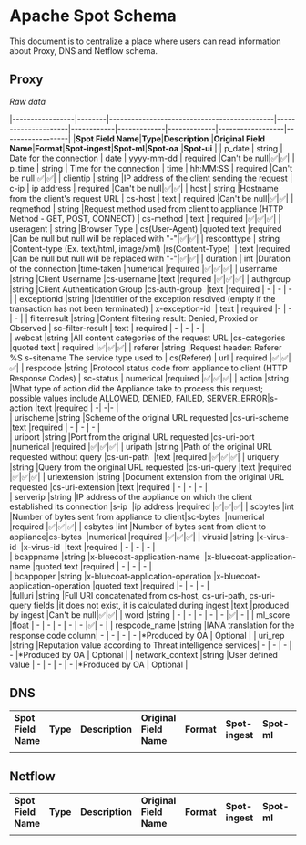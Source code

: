 # Apache Spot Schema 

This document is to centralize a place where users can read information about Proxy, DNS and Netflow schema.

## Proxy

*Raw data*

|-----------------|--------|---------------------------------------------|---------------------|------------|-------------|-------------|------------------|------------------|
|**Spot Field Name**|**Type**|**Description**                            |**Original Field Name**|**Format**|**Spot-ingest**|**Spot-ml**|**Spot-oa**       |**Spot-ui**       | 
| p_date          | string | Date for the connection                     |        date         | yyyy-mm-dd |   required  |Can't be null|:white_check_mark:|:white_check_mark:|
| p_time	      | string | Time for the connection	                 |        time	       |  hh:MM:SS  |	required  |Can't be null|:white_check_mark:|:white_check_mark:|
| clientip        | string |IP address of the client sending the request |        c-ip	       | ip address	|   required  |Can't be null|:white_check_mark:|:white_check_mark:|
| host        	  | string |Hostname from the client's request URL	     |       cs-host	   |    text	|   required  |Can't be null|:white_check_mark:|:white_check_mark:|
| reqmethod	      | string |Request method used from client to appliance (HTTP Method - GET, POST, CONNECT) |	cs-method | 	text |	required |:white_check_mark:|:white_check_mark:|:white_check_mark:|
| useragent	      | string |Browser Type	                             | cs(User-Agent)	   |quoted text	|required 	  |Can be null but null will be replaced with "-"|:white_check_mark:|:white_check_mark:|
| resconttype	  | string |Content-type (Ex. text/html, image/xml)	     |rs(Content-Type) 	   | text	    |required	  |Can be null but null will be replaced with "-"|:white_check_mark:|:white_check_mark:|
| duration	      |  int   |Duration of the connection	                 |time-taken	       |numerical	|required	  |:white_check_mark:|:white_check_mark:|:white_check_mark:|
| username	      |string  |Client Username	                             |cs-username	       |text	    |required	  |:white_check_mark:|:white_check_mark:|:white_check_mark:|
| authgroup   	  |string  |Client Authentication Group	                 |cs-auth-group 	   |text	    |required	  |	-	    |     -    |       -  |
| exceptionid	  |string  |Identifier of the exception resolved (empty if the transaction has not been terminated) |	x-exception-id 	| text	| required |- | - |     -         |	
| filterresult    |string  |Content filtering result: Denied, Proxied or Observed | sc-filter-result | text | required    |     -        |        -        |      -   |			
| webcat	      |string  |All content categories of the request URL	 |cs-categories        |quoted text	| required    |:white_check_mark:|:white_check_mark:|:white_check_mark:|
| referer	      |string  |Request header: Referer %S s-sitename The service type used to | cs(Referer) | url | required |:white_check_mark:|:white_check_mark:|:white_check_mark:|
| respcode	      |string  |Protocol status code from appliance to client (HTTP Response Codes) | sc-status | numerical |required |:white_check_mark:|:white_check_mark:|:white_check_mark:|
| action	      |string  |What type of action did the Appliance take to process this request; possible values include ALLOWED, DENIED, FAILED, SERVER_ERROR|s-action |text |required | -| -|- | 			
| urischeme	      |string  |Scheme of the original URL requested	     |cs-uri-scheme 	   |text	    |required	  |      -       |     -           |      -          |		
| uriport	      |string  |Port from the original URL requested	     |cs-uri-port 	       |numerical	|required	  |:white_check_mark:|:white_check_mark:|:white_check_mark:|
| uripath	      |string  |Path of the original URL requested without query |cs-uri-path 	   |text	    |required	  |:white_check_mark:|:white_check_mark:|:white_check_mark:|
| uriquery	      |string  |Query from the original URL requested	     |cs-uri-query	       |text	    |required	  |:white_check_mark:|:white_check_mark:|:white_check_mark:|
| uriextension	  |string  |Document extension from the original URL requested |cs-uri-extension |text	    |required	  |      -       |     -           |      -          |		
| serverip	      |string  |IP address of the appliance on which the client established its connection |s-ip  |ip address |required |:white_check_mark:|:white_check_mark:|:white_check_mark:|
| scbytes	      |int	   |Number of bytes sent from appliance to client|sc-bytes             |numerical	|required	  |:white_check_mark:|:white_check_mark:|:white_check_mark:|
| csbytes	      |int	   |Number of bytes sent from client to appliance|cs-bytes 	           |numerical	|required	  |:white_check_mark:|:white_check_mark:|:white_check_mark:|
| virusid	      |string  |x-virus-id 	                                 |x-virus-id 	       |text	    |required	  |    -         |    -            |       -         |		
| bcappname	      |string  |x-bluecoat-application-name 	             |x-bluecoat-application-name |quoted text |required |  -        |  -              |    -            |			
| bcappoper	      |string  |x-bluecoat-application-operation	         |x-bluecoat-application-operation |quoted text |required |-     |   -             |    -            |			
|fulluri	      |string  |Full URI concatenated from cs-host, cs-uri-path, cs-uri-query fields |it does not exist, it is calculated during ingest |text |produced by ingest |Can't be null|:white_check_mark:|:white_check_mark:|
| word 	          |string  |      -                					     |           -          |   -       |     -       |  -           |:white_check_mark:|      -          |
| ml_score	      |float   |				-	                         |          -           |      -    |        -    |   -          |:white_check_mark:|  -              |
| respcode_name   |string  |IANA translation for the response code column|                -     |     -     |      -      |       -      |*Produced by OA   | Optional        |
| uri_rep	      |string  |Reputation value according to Threat intelligence services| 	-   |	-		|        -    |  -           |*Produced by OA   | Optional        |
| network_context |string  |User defined value					         |              -       |     -     |       -     |     -        |*Produced by OA   | Optional        | 


## DNS

|                 |        |                                             |                     |            |             |             |                  |                  |
|-----------------|--------|---------------------------------------------|---------------------|------------|-------------|-------------|------------------|------------------|
|**Spot Field Name**|**Type**|**Description**                            |**Original Field Name**|**Format**|**Spot-ingest**|**Spot-ml**|**Spot-oa**       |**Spot-ui**       | 
|                 |        |                                             |                     |            |             |             |                  |                  |

## Netflow

|                 |        |                                             |                     |            |             |             |                  |                  |
|-----------------|--------|---------------------------------------------|---------------------|------------|-------------|-------------|------------------|------------------|
|**Spot Field Name**|**Type**|**Description**                            |**Original Field Name**|**Format**|**Spot-ingest**|**Spot-ml**|**Spot-oa**       |**Spot-ui**       | 
|                 |        |                                             |                     |            |             |             |                  |                  |
